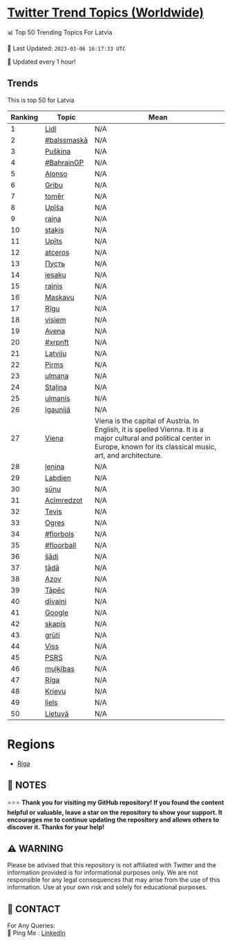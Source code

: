 [Twitter Trend Topics (Worldwide)](https://github.com/ErcinDedeoglu/Twitter-Trend-Topics)
==========


📊 Top 50 Trending Topics For Latvia

📆 Last Updated: `2023-03-06 16:17:33 UTC`

🔧 Updated every 1 hour!


## Trends

This is top 50 for Latvia

| Ranking | Topic | Mean |
| ------- | ------------ | ------------ |
| 1 | [Lidl](http://twitter.com/search?q=Lidl) | N/A |
| 2 | [#balssmaskā](http://twitter.com/search?q=%23balssmask%c4%81) | N/A |
| 3 | [Puškina](http://twitter.com/search?q=Pu%c5%a1kina) | N/A |
| 4 | [#BahrainGP](http://twitter.com/search?q=%23BahrainGP) | N/A |
| 5 | [Alonso](http://twitter.com/search?q=Alonso) | N/A |
| 6 | [Gribu](http://twitter.com/search?q=Gribu) | N/A |
| 7 | [tomēr](http://twitter.com/search?q=tom%c4%93r) | N/A |
| 8 | [Upīša](http://twitter.com/search?q=Up%c4%ab%c5%a1a) | N/A |
| 9 | [raiņa](http://twitter.com/search?q=rai%c5%86a) | N/A |
| 10 | [staķis](http://twitter.com/search?q=sta%c4%b7is) | N/A |
| 11 | [Upīts](http://twitter.com/search?q=Up%c4%abts) | N/A |
| 12 | [atceros](http://twitter.com/search?q=atceros) | N/A |
| 13 | [Пусть](http://twitter.com/search?q=%d0%9f%d1%83%d1%81%d1%82%d1%8c) | N/A |
| 14 | [iesaku](http://twitter.com/search?q=iesaku) | N/A |
| 15 | [rainis](http://twitter.com/search?q=rainis) | N/A |
| 16 | [Maskavu](http://twitter.com/search?q=Maskavu) | N/A |
| 17 | [Rīgu](http://twitter.com/search?q=R%c4%abgu) | N/A |
| 18 | [visiem](http://twitter.com/search?q=visiem) | N/A |
| 19 | [Avena](http://twitter.com/search?q=Avena) | N/A |
| 20 | [#xrpnft](http://twitter.com/search?q=%23xrpnft) | N/A |
| 21 | [Latviju](http://twitter.com/search?q=Latviju) | N/A |
| 22 | [Pirms](http://twitter.com/search?q=Pirms) | N/A |
| 23 | [ulmaņa](http://twitter.com/search?q=ulma%c5%86a) | N/A |
| 24 | [Staļina](http://twitter.com/search?q=Sta%c4%bcina) | N/A |
| 25 | [ulmanis](http://twitter.com/search?q=ulmanis) | N/A |
| 26 | [Igaunijā](http://twitter.com/search?q=Igaunij%c4%81) | N/A |
| 27 | [Viena](http://twitter.com/search?q=Viena) | Viena is the capital of Austria. In English, it is spelled Vienna. It is a major cultural and political center in Europe, known for its classical music, art, and architecture. |
| 28 | [ļeņina](http://twitter.com/search?q=%c4%bce%c5%86ina) | N/A |
| 29 | [Labdien](http://twitter.com/search?q=Labdien) | N/A |
| 30 | [sūnu](http://twitter.com/search?q=s%c5%abnu) | N/A |
| 31 | [Acīmredzot](http://twitter.com/search?q=Ac%c4%abmredzot) | N/A |
| 32 | [Tevis](http://twitter.com/search?q=Tevis) | N/A |
| 33 | [Ogres](http://twitter.com/search?q=Ogres) | N/A |
| 34 | [#florbols](http://twitter.com/search?q=%23florbols) | N/A |
| 35 | [#floorball](http://twitter.com/search?q=%23floorball) | N/A |
| 36 | [šādi](http://twitter.com/search?q=%c5%a1%c4%81di) | N/A |
| 37 | [tādā](http://twitter.com/search?q=t%c4%81d%c4%81) | N/A |
| 38 | [Azov](http://twitter.com/search?q=Azov) | N/A |
| 39 | [Tāpēc](http://twitter.com/search?q=T%c4%81p%c4%93c) | N/A |
| 40 | [dīvaini](http://twitter.com/search?q=d%c4%abvaini) | N/A |
| 41 | [Google](http://twitter.com/search?q=Google) | N/A |
| 42 | [skapis](http://twitter.com/search?q=skapis) | N/A |
| 43 | [grūti](http://twitter.com/search?q=gr%c5%abti) | N/A |
| 44 | [Viss](http://twitter.com/search?q=Viss) | N/A |
| 45 | [PSRS](http://twitter.com/search?q=PSRS) | N/A |
| 46 | [muļķības](http://twitter.com/search?q=mu%c4%bc%c4%b7%c4%abbas) | N/A |
| 47 | [Rīga](http://twitter.com/search?q=R%c4%abga) | N/A |
| 48 | [Krievu](http://twitter.com/search?q=Krievu) | N/A |
| 49 | [liels](http://twitter.com/search?q=liels) | N/A |
| 50 | [Lietuvā](http://twitter.com/search?q=Lietuv%c4%81) | N/A |



# Regions

* [Riga](</Latvia/Riga.md>)



## 📝 NOTES

⭐⭐⭐ **Thank you for visiting my GitHub repository! If you found the content helpful or valuable, leave a star on the repository to show your support. It encourages me to continue updating the repository and allows others to discover it. Thanks for your help!**


## ⚠️ WARNING

Please be advised that this repository is not affiliated with Twitter and the information provided is for informational purposes only. We are not responsible for any legal consequences that may arise from the use of this information. Use at your own risk and solely for educational purposes.


## 📨 CONTACT

 For Any Queries:  
            🏓 Ping Me : [LinkedIn](https://www.linkedin.com/in/ercindedeoglu/)
